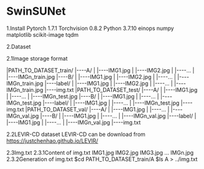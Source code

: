 # SwinSUNet

1.Install
Pytorch 1.7.1
Torchvision 0.8.2
Python 3.7.10
einops
numpy
matplotlib
scikit-image
tqdm

2.Dataset

2.1Image storage format

|PATH_TO_DATASET_train/
|----A/
|  |----IMG1.jpg
|  |----IMG2.jpg
|  |----...
|  |----IMGn_train.jpg
|----B/
|  |----IMG1.jpg
|  |----IMG2.jpg
|  |----...
|  |----IMGn_train.jpg
|----label/
|  |----IMG1.jpg
|  |----IMG2.jpg
|  |----...
|  |----IMGn_train.jpg
|----img.txt
|PATH_TO_DATASET_test/
|----A/
|  |----IMG1.jpg
|  |----...
|  |----IMGn_test.jpg
|----B/
|  |----IMG1.jpg
|  |----...
|  |----IMGn_test.jpg
|----label/
|  |----IMG1.jpg
|  |----...
|  |----IMGn_test.jpg
|----img.txt
|PATH_TO_DATASET_val/
|----A/
|  |----IMG1.jpg
|  |----...
|  |----IMGn_val.jpg
|----B/
|  |----IMG1.jpg
|  |----...
|  |----IMGn_val.jpg
|----label/
|  |----IMG1.jpg
|  |----...
|  |----IMGn_val.jpg
|----img.txt

2.2LEVIR-CD dataset
LEVIR-CD can be download from https://justchenhao.github.io/LEVIR/

2.3Img.txt
2.3.1Content of img.txt
IMG1.jpg
IMG2.jpg
IMG3.jpg
...
IMGn.jpg
2.3.2Generation of img.txt
$cd PATH_TO_DATASET_train/A
$ls A > ../img.txt
